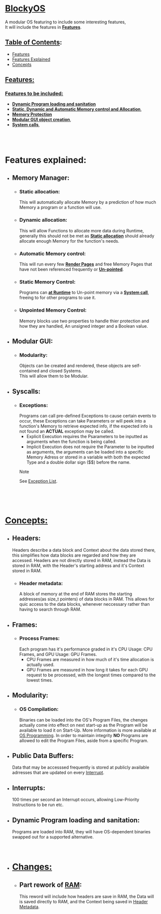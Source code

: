 # <ins>BlockyOS</ins>
A modular OS featuring to include some interesting features, <br/> It will include the features in **[Features](#Features:)**.

## <ins>Table of Contents</ins>:
* [Features](#Features:)
* [Features Explained](#features-explained)
* [Concepts](#concepts)

## <ins>Features:<ins>
### <ins>Features to be included:</ins>
* **[Dynamic Program loading and sanitation](#Dynamic-Program-Loading-and-Sanitation)**
* **[Static, Dynamic and Automatic Memory control and Allocation](#Memory-Manager)**,
* **[Memory Protection](#Memory-Protection)**
* **[Modular GUI object creation](#Modular-GUI)**,
* **[System calls](#Syscalls)**,
<br><br><br><br>

# Features explained:
* ## **Memory Manager:**
    - ### Static allocation:
        This will automatically allocate Memory by a prediction of how much Memory a program or a function will use.
    - ### Dynamic allocation:
        This will allow Functions to allocate more data during Runtime, generally this should not be met as **[Static allocation](#static-allocation)** should already allocate enough Memory for the function's needs.
    - ### Automatic Memory control:
        This will run every few **[Render Pages](#Frames)** and free Memory Pages that have not been referenced frequently or **[Un-pointed](#Unpointed-Memory-Control)**.
    - ### Static Memory Control:
        Programs can **<ins>at Runtime</ins>** to Un-point memory via a **[System call](#Syscalls)**, freeing to for other programs to use it.
    - ### Unpointed Memory Control:
        Memory blocks use two properties to handle thier protection and how they are handled, An unsigned integer and a Boolean value.

* ## **Modular GUI:**
    - ### Modularity:
        Objects can be created and rendered, these objects are self-contained and closed Systems.<br>This will allow them to be Modular.

* ## **Syscalls:**
    - ### Exceptions:
        Programs can call pre-defined Exceptions to cause certain events to occur, these Exceptions can take Parameters or will peek into a function's Memory to retrieve expected info, if the expected info is not found an **ACTUAL** exception may be called. 
        * Explicit Execution requires the Psarameters to be inputted as arguments when the function is being called.
        * Implicit Execution does not require the Parameter to be inputted as arguments, the arguments can be loaded into a specific Memory Adress or stored in a variable with both the expected Type and a double dollar sign ($$)  before the name.
        > [!NOTE] 
        > See [Exception List](./Source/Public/FunctionInterruptHashes.csv).

<br><br><br>

# <ins>Concepts:</ins>
* ## Headers:
    Headers describe a data block and Context about the data stored there, this simplifies how data blocks are regarded and how they are accessed.
    Headers are not directly stored in RAM, instead the Data is stored in RAM, with the Header's starting address and it's Context stored in RAM.
    * ### Header metadata:
        A block of memory at the end of RAM stores the starting addresses(as size_t pointers) of data blocks in RAM.
        This allows for quic access to the data blocks, whenever neccessary rather than having to search through RAM.
* ## Frames:
    * ### Process Frames:
        Each program has it's performance graded in it's CPU Usage: CPU Frames, and GPU Usage: GPU Frames.
        * CPU Frames are measured in how much of it's time allocation is actually used.
        * GPU Frames are measured in how long it takes for each GPU request to be processed, with the longest times compared to the lowest times.
* ## Modularity:
    * ### OS Compilation:
        Binaries can be loaded into the OS's Program Files, the chenges actually come into effect on next start-up as the Program will be available to load it on Start-Up.
        More information is more available at [OS Programming](./Source/Public/OS-Unique%20syscalls.md).
        In order to maintain integrity **NO** Programs are allowed to edit the Program Files, aside from a specific Program.
* ## Public Data Buffers:
    Data that may be accesssed frequently is stored at publicly available adrresses that are updated on every [Interrupt](#interrupts).
* ## Interrupts:
    100 times per second an Interrupt occurs, allowing Low-Priority Instructions to be run etc.
* ## Dynamic Program loading and sanitation:
    Programs are loaded into RAM, they will have OS-dependent binaries swapped out for a supported alternative.
<br><br><br>

* # <ins>Changes:</ins>
    * ## Part rework of [RAM](./Source/Core-OS/RAM/):
        This reword will include how headers are save in RAM, the Data will is saved directly to RAM, 
        and the Context being saved in [Header Metadata](./Source/Core-OS/RAM/header_control.c).
